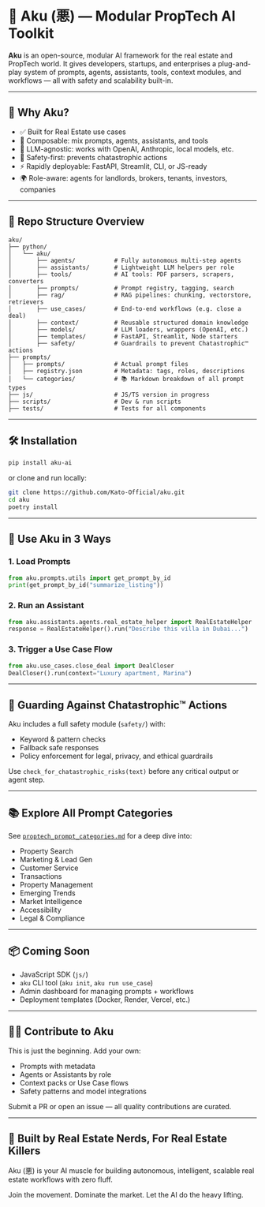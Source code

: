 # 🧠 Aku (悪) — Modular PropTech AI Toolkit

**Aku** is an open-source, modular AI framework for the real estate and PropTech world. It gives developers, startups, and enterprises a plug-and-play system of prompts, agents, assistants, tools, context modules, and workflows — all with safety and scalability built-in.

---

## 🚀 Why Aku?

- ✅ Built for Real Estate use cases
- 🧩 Composable: mix prompts, agents, assistants, and tools
- 🧠 LLM-agnostic: works with OpenAI, Anthropic, local models, etc.
- 🔐 Safety-first: prevents chatastrophic actions
- ⚡ Rapidly deployable: FastAPI, Streamlit, CLI, or JS-ready
- 🌍 Role-aware: agents for landlords, brokers, tenants, investors, companies

---

## 🧱 Repo Structure Overview

```
aku/
├── python/
│   └── aku/
│       ├── agents/           # Fully autonomous multi-step agents
│       ├── assistants/       # Lightweight LLM helpers per role
│       ├── tools/            # AI tools: PDF parsers, scrapers, converters
│       ├── prompts/          # Prompt registry, tagging, search
│       ├── rag/              # RAG pipelines: chunking, vectorstore, retrievers
│       ├── use_cases/        # End-to-end workflows (e.g. close a deal)
│       ├── context/          # Reusable structured domain knowledge
│       ├── models/           # LLM loaders, wrappers (OpenAI, etc.)
│       ├── templates/        # FastAPI, Streamlit, Node starters
│       ├── safety/           # Guardrails to prevent Chatastrophic™ actions
├── prompts/
│   ├── prompts/              # Actual prompt files
│   ├── registry.json         # Metadata: tags, roles, descriptions
│   └── categories/           # 📚 Markdown breakdown of all prompt types
├── js/                       # JS/TS version in progress
├── scripts/                  # Dev & run scripts
├── tests/                    # Tests for all components
```

---

## 🛠 Installation

```bash
pip install aku-ai
```

or clone and run locally:

```bash
git clone https://github.com/Kato-Official/aku.git
cd aku
poetry install
```

---

## 🧠 Use Aku in 3 Ways

### 1. Load Prompts
```python
from aku.prompts.utils import get_prompt_by_id
print(get_prompt_by_id("summarize_listing"))
```

### 2. Run an Assistant
```python
from aku.assistants.agents.real_estate_helper import RealEstateHelper
response = RealEstateHelper().run("Describe this villa in Dubai...")
```

### 3. Trigger a Use Case Flow
```python
from aku.use_cases.close_deal import DealCloser
DealCloser().run(context="Luxury apartment, Marina")
```

---

## 🔐 Guarding Against Chatastrophic™ Actions

Aku includes a full safety module (`safety/`) with:
- Keyword & pattern checks
- Fallback safe responses
- Policy enforcement for legal, privacy, and ethical guardrails

Use `check_for_chatastrophic_risks(text)` before any critical output or agent step.

---

## 📚 Explore All Prompt Categories

See [`proptech_prompt_categories.md`](./python/aku/prompts/categories/proptech_prompt_categories.md) for a deep dive into:
- Property Search
- Marketing & Lead Gen
- Customer Service
- Transactions
- Property Management
- Emerging Trends
- Market Intelligence
- Accessibility
- Legal & Compliance

---

## 📦 Coming Soon

- JavaScript SDK (`js/`)
- `aku` CLI tool (`aku init`, `aku run use_case`)
- Admin dashboard for managing prompts + workflows
- Deployment templates (Docker, Render, Vercel, etc.)

---

## 🧑‍💻 Contribute to Aku

This is just the beginning. Add your own:
- Prompts with metadata
- Agents or Assistants by role
- Context packs or Use Case flows
- Safety patterns and model integrations

Submit a PR or open an issue — all quality contributions are curated.

---

## 🤝 Built by Real Estate Nerds, For Real Estate Killers

Aku (悪) is your AI muscle for building autonomous, intelligent, scalable real estate workflows with zero fluff.

Join the movement. Dominate the market. Let the AI do the heavy lifting.
